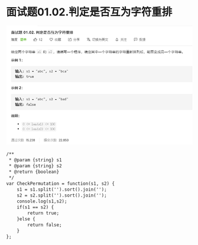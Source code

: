 # 面试题01.02.判定是否互为字符重排
![](img/面试题01.02.判定是否互为字符重排.png)  

```
/**
 * @param {string} s1
 * @param {string} s2
 * @return {boolean}
 */
var CheckPermutation = function(s1, s2) {
    s1 = s1.split('').sort().join('');
    s2 = s2.split('').sort().join('');
    console.log(s1,s2);
    if(s1 == s2) {
        return true;
    }else {
        return false;
    }
};
```